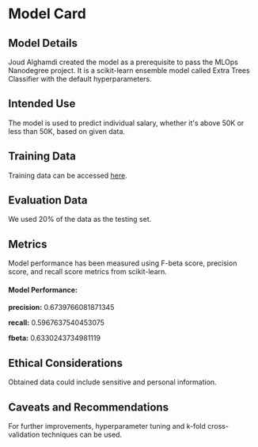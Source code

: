 # Model Card

## Model Details
Joud Alghamdi created the model as a prerequisite to pass the MLOps Nanodegree project. It is a scikit-learn ensemble model called Extra Trees Classifier with the default hyperparameters.

## Intended Use
The model is used to predict individual salary, whether it's above 50K or less than 50K, based on given data.

## Training Data
Training data can be accessed [here](https://archive.ics.uci.edu/dataset/20/census+income).

## Evaluation Data
We used 20% of the data as the testing set.

## Metrics
Model performance has been measured using F-beta score, precision score, and recall score metrics from scikit-learn.

#### Model Performance: 

**precision:**  0.6739766081871345 

**recall:**  0.5967637540453075 

**fbeta:**  0.6330243734981119


## Ethical Considerations
Obtained data could include sensitive and personal information.

## Caveats and Recommendations
For further improvements, hyperparameter tuning and k-fold cross-validation techniques can be used.
